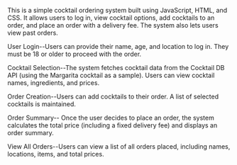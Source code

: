 This is a simple cocktail ordering system built using JavaScript, HTML, and CSS. 
It allows users to log in, view cocktail options, add cocktails to an order, and place an order with a delivery fee.
 The system also lets users view past orders.

 User Login--Users can provide their name, age, and location to log in. They must be 18 or older to proceed with the order.
 
Cocktail Selection--The system fetches cocktail data from the Cocktail DB API (using the Margarita cocktail as a sample). Users can view cocktail names, ingredients, and prices.

Order Creation--Users can add cocktails to their order. A list of selected cocktails is maintained.

Order Summary-- Once the user decides to place an order, the system calculates the total price (including a fixed delivery fee) and displays an order summary.

View All Orders--Users can view a list of all orders placed, including names, locations, items, and total prices.

